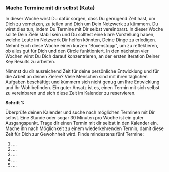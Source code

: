 ### Mache Termine mit dir selbst (Kata)

In dieser Woche wirst Du dafür sorgen, dass Du genügend Zeit hast, um Dich zu vernetzen, zu teilen und Dich um Dein Netzwerk zu kümmern. Du wirst dies tun, indem Du Termine mit Dir selbst vereinbarst. In dieser Woche sollte Dein Ziele stabil sein und Du solltest eine klare Vorstellung haben, welche Leute im Netzwerk Dir helfen könnten, Deine Dinge zu erledigen. Nehmt Euch diese Woche einen kurzen "Boxenstopp", um zu reflektieren, ob alles gut für Dich und den Circle funktioniert. In den nächsten vier Wochen wirst Du Dich darauf konzentrieren, an der ersten Iteration Deiner Key Results zu arbeiten.

Nimmst du dir ausreichend Zeit für deine persönliche Entwicklung und für die Arbeit an deinen Zielen? Viele Menschen sind mit ihren täglichen Aufgaben beschäftigt und kümmern sich nicht genug um Ihre Entwicklung und Ihr Wohlbefinden. Ein guter Ansatz ist es, einen Termin mit sich selbst zu vereinbaren und sich diese Zeit im Kalender zu reservieren.



**Schritt 1:**

Überprüfe deinen Kalender und suche nach möglichen Terminen mit Dir selbst. Eine Stunde oder sogar 30 Minuten pro Woche ist ein guter Ausgangspunkt. Trage dir einen Termin mit dir selbst in den Kalender ein. Mache ihn nach Möglichkeit zu einem wiederkehrenden Termin, damit diese Zeit für Dich zur Gewohnheit wird. Finde mindestens fünf Termine:

1.  ...
1.  ...
1.  ...
1.  ...
1.  ...
